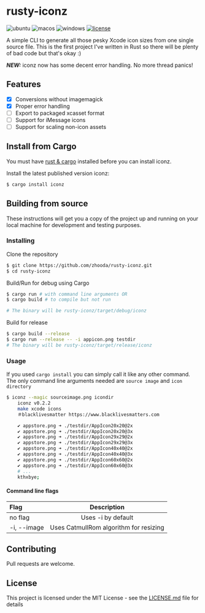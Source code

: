 # rusty-iconz

![ubuntu](https://img.shields.io/github/workflow/status/zhooda/rusty-iconz/ubuntu?label=ubuntu&logo=ubuntu&logoColor=white)
![macos](https://img.shields.io/github/workflow/status/zhooda/rusty-iconz/macos?label=macOS&logo=apple&logoColor=white)
![windows](https://img.shields.io/github/workflow/status/zhooda/rusty-iconz/windows?label=windows&logo=windows&logoColor=white)
[![license](https://img.shields.io/badge/license-MIT-blue.svg)](https://github.com/zhooda/rusty-iconz/blob/master/LICENSE.md)

A simple CLI to generate all those pesky Xcode icon sizes from one single source file. This is the first project I've written in Rust so there will be plenty of bad code but that's okay :)

***NEW:*** iconz now has some decent error handling. No more thread panics!

## Features

- [x] Conversions without imagemagick
- [x] Proper error handling
- [ ] Export to packaged xcasset format
- [ ] Support for iMessage icons
- [ ] Support for scaling non-icon assets

## Install from Cargo

You must have [rust & cargo](https://www.rust-lang.org) installed before you can install iconz.

Install the latest published version iconz:

```bash
$ cargo install iconz
```

## Building from source

These instructions will get you a copy of the project up and running on your local machine for development and testing purposes.

### Installing

Clone the repository
```bash
$ git clone https://github.com/zhooda/rusty-iconz.git
$ cd rusty-iconz
```

Build/Run for debug using Cargo
```bash
$ cargo run # with command line arguments OR
$ cargo build # to compile but not run

# The binary will be rusty-iconz/target/debug/iconz
```

Build for release
```bash
$ cargo build --release
$ cargo run --release -- -i appicon.png testdir
# The binary will be rusty-iconz/target/release/iconz
```

### Usage

If you used `cargo install` you can simply call it like any other command. The only command line arguments needed are `source image` and `icon directory`
```bash
$ iconz --magic sourceimage.png icondir
    iconz v0.2.2
    make xcode icons
    ＃blacklivesmatter https://www.blacklivesmatters.com

    ✔ appstore.png ➜ ./testdir/AppIcon20x20@2x
    ✔ appstore.png ➜ ./testdir/AppIcon20x20@3x
    ✔ appstore.png ➜ ./testdir/AppIcon29x29@2x
    ✔ appstore.png ➜ ./testdir/AppIcon29x29@3x
    ✔ appstore.png ➜ ./testdir/AppIcon40x40@2x
    ✔ appstore.png ➜ ./testdir/AppIcon40x40@3x
    ✔ appstore.png ➜ ./testdir/AppIcon60x60@2x
    ✔ appstore.png ➜ ./testdir/AppIcon60x60@3x
    # ...
    kthxbye;
```
#### Command line flags
| Flag        |                          Description                          |
| :---------- | :-----------------------------------------------------------: |
| no flag     |                      Uses -i by default                       |
| -i, --image | Uses CatmullRom algorithm for resizing |

## Contributing

Pull requests are welcome.

## License

This project is licensed under the MIT License - see the [LICENSE.md](LICENSE.md) file for details
